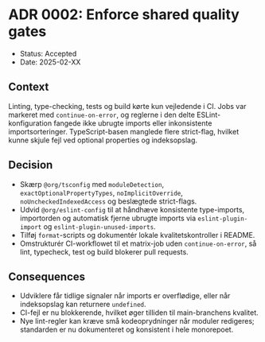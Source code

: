 # ADR 0002: Enforce shared quality gates

- Status: Accepted
- Date: 2025-02-XX

## Context

Linting, type-checking, tests og build kørte kun vejledende i CI. Jobs var markeret med `continue-on-error`, og reglerne i den delte ESLint-konfiguration fangede ikke ubrugte imports eller inkonsistente importsorteringer. TypeScript-basen manglede flere strict-flag, hvilket kunne skjule fejl ved optional properties og indeksopslag.

## Decision

- Skærp `@org/tsconfig` med `moduleDetection`, `exactOptionalPropertyTypes`, `noImplicitOverride`, `noUncheckedIndexedAccess` og beslægtede strict-flags.
- Udvid `@org/eslint-config` til at håndhæve konsistente type-imports, importorden og automatisk fjerne ubrugte imports via `eslint-plugin-import` og `eslint-plugin-unused-imports`.
- Tilføj `format`-scripts og dokumentér lokale kvalitetskontroller i README.
- Omstrukturér CI-workflowet til et matrix-job uden `continue-on-error`, så lint, typecheck, test og build blokerer pull requests.

## Consequences

- Udviklere får tidlige signaler når imports er overflødige, eller når indeksopslag kan returnere `undefined`.
- CI-fejl er nu blokkerende, hvilket øger tilliden til main-branchens kvalitet.
- Nye lint-regler kan kræve små kodeoprydninger når moduler redigeres; standarden er nu dokumenteret og konsistent i hele monorepoet.
